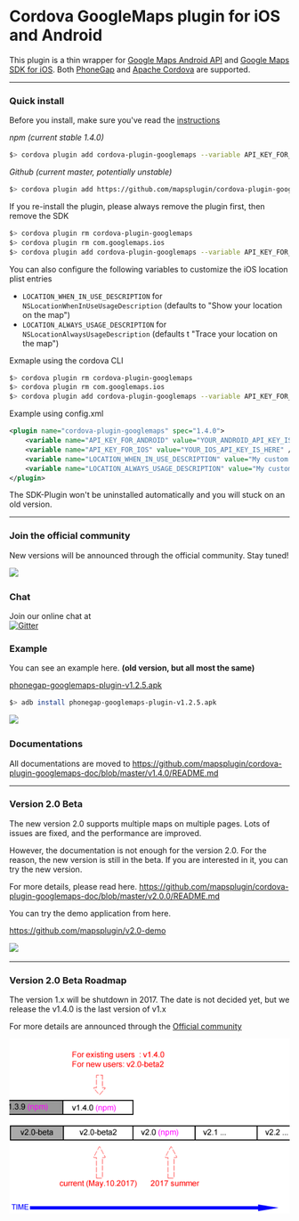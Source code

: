 Cordova GoogleMaps plugin for iOS and Android
==========================
This plugin is a thin wrapper for [Google Maps Android API](https://developers.google.com/maps/documentation/android/) and [Google Maps SDK for iOS](https://developers.google.com/maps/documentation/ios/).
Both [PhoneGap](http://phonegap.com/) and [Apache Cordova](http://cordova.apache.org/) are supported.

-----

### Quick install

Before you install, make sure you've read the [instructions](https://github.com/mapsplugin/cordova-plugin-googlemaps-doc/blob/master/v1.4.0/Installation/README.md)

*npm (current stable 1.4.0)*
```bash
$> cordova plugin add cordova-plugin-googlemaps --variable API_KEY_FOR_ANDROID="YOUR_ANDROID_API_KEY_IS_HERE" --variable API_KEY_FOR_IOS="YOUR_IOS_API_KEY_IS_HERE"
```

*Github (current master, potentially unstable)*
```bash
$> cordova plugin add https://github.com/mapsplugin/cordova-plugin-googlemaps --variable API_KEY_FOR_ANDROID="YOUR_ANDROID_API_KEY_IS_HERE" --variable API_KEY_FOR_IOS="YOUR_IOS_API_KEY_IS_HERE"
```

If you re-install the plugin, please always remove the plugin first, then remove the SDK

```bash
$> cordova plugin rm cordova-plugin-googlemaps
$> cordova plugin rm com.googlemaps.ios
$> cordova plugin add cordova-plugin-googlemaps --variable API_KEY_FOR_ANDROID="YOUR_ANDROID_API_KEY_IS_HERE" --variable API_KEY_FOR_IOS="YOUR_IOS_API_KEY_IS_HERE"
```

You can also configure the following variables to customize the iOS location plist entries

- `LOCATION_WHEN_IN_USE_DESCRIPTION` for `NSLocationWhenInUseUsageDescription` (defaults to "Show your location on the map")
- `LOCATION_ALWAYS_USAGE_DESCRIPTION` for `NSLocationAlwaysUsageDescription` (defaults t "Trace your location on the map")

Exmaple using the cordova CLI
```bash
$> cordova plugin rm cordova-plugin-googlemaps
$> cordova plugin rm com.googlemaps.ios
$> cordova plugin add cordova-plugin-googlemaps --variable API_KEY_FOR_ANDROID="YOUR_ANDROID_API_KEY_IS_HERE" --variable API_KEY_FOR_IOS="YOUR_IOS_API_KEY_IS_HERE" --variable LOCATION_WHEN_IN_USE_DESCRIPTION="My custom when in use message" --variable LOCATION_ALWAYS_USAGE_DESCRIPTION="My custom always usage message"
```
Example using config.xml
```xml
<plugin name="cordova-plugin-googlemaps" spec="1.4.0">
    <variable name="API_KEY_FOR_ANDROID" value="YOUR_ANDROID_API_KEY_IS_HERE" />
    <variable name="API_KEY_FOR_IOS" value="YOUR_IOS_API_KEY_IS_HERE" />
    <variable name="LOCATION_WHEN_IN_USE_DESCRIPTION" value="My custom when in use message" />
    <variable name="LOCATION_ALWAYS_USAGE_DESCRIPTION" value="My custom always usage message" />
</plugin>
```

The SDK-Plugin won't be uninstalled automatically and you will stuck on an old version.

-----

### Join the official community
New versions will be announced through the official community. Stay tuned!

<a href="https://plus.google.com/u/0/communities/117427728522929652853"><img src="https://github.com/mapsplugin/cordova-plugin-googlemaps-doc/blob/master/v1.4.0/top/Red-signin_Google_base_44dp.png?raw=true" height="40"></a>

### Chat
Join our online chat at<br>
[![Gitter](https://badges.gitter.im/cordova-plugin-googlemaps.svg)](https://gitter.im/nightstomp/cordova-plugin-googlemaps)

### Example
You can see an example here. **(old version, but all most the same)**

 [phonegap-googlemaps-plugin-v1.2.5.apk](https://github.com/mapsplugin/cordova-plugin-googlemaps-doc/blob/master/v1.4.0/top/phonegap-googlemaps-plugin-v1.2.5.apk)
```bash
$> adb install phonegap-googlemaps-plugin-v1.2.5.apk
```

![](https://raw.githubusercontent.com/mapsplugin/cordova-plugin-googlemaps-doc/master/v1.4.0/top/example-v1.2.5.gif)

### Documentations

All documentations are moved to https://github.com/mapsplugin/cordova-plugin-googlemaps-doc/blob/master/v1.4.0/README.md

-----


### Version 2.0 Beta

The new version 2.0 supports multiple maps on multiple pages.
Lots of issues are fixed, and the performance are improved.

However, the documentation is not enough for the version 2.0.
For the reason, the new version is still in the beta.
If you are interested in it, you can try the new version.

For more details, please read here.
https://github.com/mapsplugin/cordova-plugin-googlemaps-doc/blob/master/v2.0.0/README.md

You can try the demo application from here.


https://github.com/mapsplugin/v2.0-demo

![](https://github.com/mapsplugin/v2.0-demo/raw/master/image.gif)

-----


### Version 2.0 Beta Roadmap

The version 1.x will be shutdown in 2017.
The date is not decided yet, but we release the v1.4.0 is the last version of v1.x

For more details are announced through the [Official community](https://plus.google.com/u/0/communities/117427728522929652853)

![](https://github.com/mapsplugin/cordova-plugin-googlemaps/blob/master/roadmap.png?raw=true)
